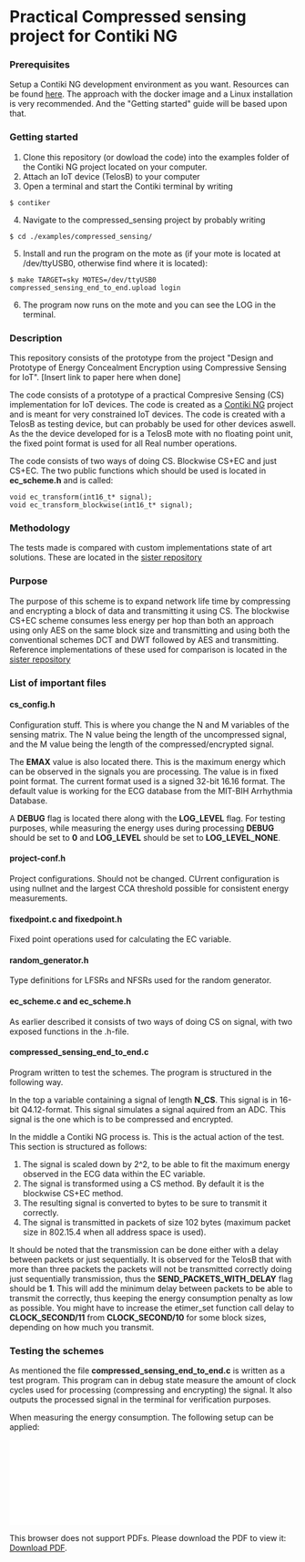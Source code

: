 # Practical Compressed sensing project for Contiki NG

### Prerequisites
Setup a Contiki NG development environment as you want. Resources can be found [here](https://github.com/contiki-ng/contiki-ng/wiki). The approach with the docker image and a Linux installation is very recommended. And the "Getting started" guide will be based upon that.

### Getting started
1. Clone this repository (or dowload the code) into the examples folder of the Contiki NG project located on your computer.
2. Attach an IoT device (TelosB) to your computer
3. Open a terminal and start the Contiki terminal by writing

```
$ contiker
```
4. Navigate to the compressed_sensing project by probably writing
```
$ cd ./examples/compressed_sensing/
```
5. Install and run the program on the mote as (if your mote is located at /dev/ttyUSB0, otherwise find where it is located):
```
$ make TARGET=sky MOTES=/dev/ttyUSB0 compressed_sensing_end_to_end.upload login
```

6. The program now runs on the mote and you can see the LOG in the terminal.

### Description
This repository consists of the prototype from the project "Design and Prototype of Energy Concealment
Encryption using Compressive Sensing for IoT".
[Insert link to paper here when done]

The code consists of a prototype of a practical Compresive Sensing (CS) implementation for IoT devices. The code is created as a [Contiki NG](https://github.com/contiki-ng/contiki-ng/wiki) project and is meant for very constrained IoT devices. The code is created with a TelosB as testing device, but can probably be used for other devices aswell. As the the device developed for is a TelosB mote with no floating point unit, the fixed point format is used for all Real number operations.

The code consists of two ways of doing CS. Blockwise CS+EC and just CS+EC. The two public functions which should be used is located in **ec_scheme.h** and is called:

```
void ec_transform(int16_t* signal);
void ec_transform_blockwise(int16_t* signal);
```

### Methodology
The tests made is compared with custom implementations state of art solutions. These are located in the [sister repository](https://github.com/compressedsensing/comcrypt/tree/master)


### Purpose
The purpose of this scheme is to expand network life time by compressing and encrypting a block of data and transmitting it using CS. The blockwise CS+EC scheme consumes less energy per hop than both an approach using only AES on the same block size and transmitting and using both the conventional schemes DCT and DWT followed by AES and transmitting. Reference implementations of these used for comparison is located in the [sister repository](https://github.com/compressedsensing/comcrypt/tree/master)

### List of important files
#### cs_config.h
Configuration stuff. This is where you change the N and M variables of the sensing matrix. The N value being the length of the uncompressed signal, and the M value being the length of the compressed/encrypted signal. 

The **EMAX** value is also located there. This is the maximum energy which can be observed in the signals you are processing. The value is in fixed point format. The current format used is a signed 32-bit 16.16 format. The default value is working for the ECG database from the MIT-BIH Arrhythmia Database.

A **DEBUG** flag is located there along with the **LOG_LEVEL** flag. For testing purposes, while measuring the energy uses during processing **DEBUG** should be set to **0** and **LOG_LEVEL** should be set to **LOG_LEVEL_NONE**.

#### project-conf.h
Project configurations. Should not be changed. CUrrent configuration is using nullnet and the largest CCA threshold possible for consistent energy measurements.

#### fixedpoint.c and fixedpoint.h
Fixed point operations used for calculating the EC variable.

#### random_generator.h
Type definitions for LFSRs and NFSRs used for the random generator.

#### ec_scheme.c and ec_scheme.h
As earlier described it consists of two ways of doing CS on signal, with two exposed functions in the .h-file.

#### compressed_sensing_end_to_end.c
Program written to test the schemes. The program is structured in the following way.

In the top a variable containing a signal of length **N_CS**. This signal is in 16-bit Q4.12-format. This signal simulates a signal aquired from an ADC. This signal is the one which is to be compressed and encrypted.

In the middle a Contiki NG process is. This is the actual action of the test. This section is structured as follows:

1. The signal is scaled down by 2^2, to be able to fit the maximum energy observed in the ECG data within the EC variable.
2. The signal is transformed using a CS method. By default it is the blockwise CS+EC method.
3. The resulting signal is converted to bytes to be sure to transmit it correctly.
4. The signal is transmitted in packets of size 102 bytes (maximum packet size in 802.15.4 when all address space is used).

It should be noted that the transmission can be done either with a delay between packets or just sequentially. It is observed for the TelosB that with more than three packets the packets will not be transmitted correctly doing just sequentially transmission, thus the **SEND_PACKETS_WITH_DELAY** flag should be **1**. This will add the minimum delay between packets to be able to transmit the correctly, thus keeping the energy consumption penalty as low as possible. You might have to increase the etimer_set function call delay to **CLOCK_SECOND/11** from **CLOCK_SECOND/10** for some block sizes, depending on how much you transmit.


### Testing the schemes
As mentioned the file **compressed_sensing_end_to_end.c** is written as a test program. This program can in debug state measure the amount of clock cycles used for processing (compressing and encrypting) the signal. It also outputs the processed signal in the terminal for verification purposes.

When measuring the energy consumption. The following setup can be applied:

<object data="./figures/measurement_curcuit.pdf" type="application/pdf" width="200px" height="200px">
    <embed src="./figures/measurement_curcuit.pdf">
        <p>This browser does not support PDFs. Please download the PDF to view it: <a href="./figures/measurement_curcuit.pdf">Download PDF</a>.</p>
    </embed>
</object>